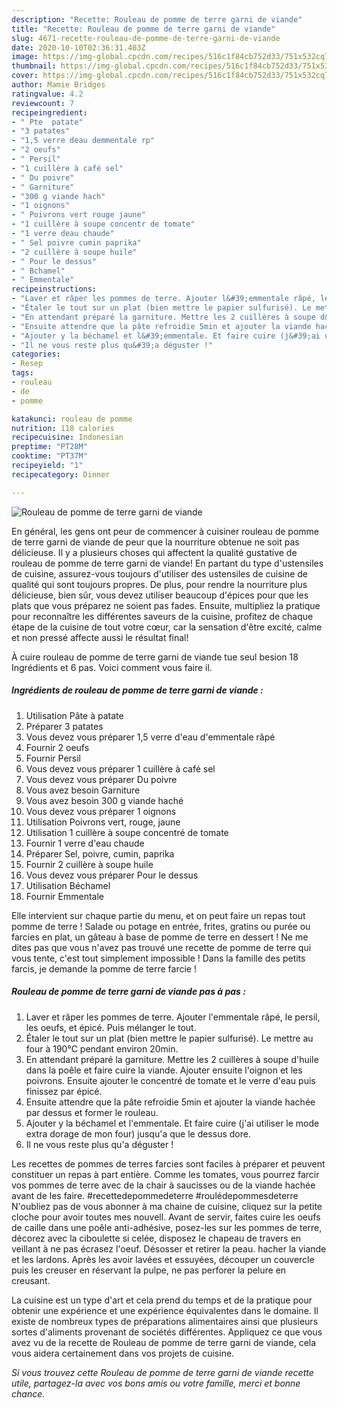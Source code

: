 ```yaml
---
description: "Recette: Rouleau de pomme de terre garni de viande"
title: "Recette: Rouleau de pomme de terre garni de viande"
slug: 4671-recette-rouleau-de-pomme-de-terre-garni-de-viande
date: 2020-10-10T02:36:31.403Z
image: https://img-global.cpcdn.com/recipes/516c1f84cb752d33/751x532cq70/rouleau-de-pomme-de-terre-garni-de-viande-photo-principale-de-la-recette.jpg
thumbnail: https://img-global.cpcdn.com/recipes/516c1f84cb752d33/751x532cq70/rouleau-de-pomme-de-terre-garni-de-viande-photo-principale-de-la-recette.jpg
cover: https://img-global.cpcdn.com/recipes/516c1f84cb752d33/751x532cq70/rouleau-de-pomme-de-terre-garni-de-viande-photo-principale-de-la-recette.jpg
author: Mamie Bridges
ratingvalue: 4.2
reviewcount: 7
recipeingredient:
- " Pte  patate"
- "3 patates"
- "1,5 verre deau demmentale rp"
- "2 oeufs"
- " Persil"
- "1 cuillère à café sel"
- " Du poivre"
- " Garniture"
- "300 g viande hach"
- "1 oignons"
- " Poivrons vert rouge jaune"
- "1 cuillère à soupe concentr de tomate"
- "1 verre deau chaude"
- " Sel poivre cumin paprika"
- "2 cuillère à soupe huile"
- " Pour le dessus"
- " Bchamel"
- " Emmentale"
recipeinstructions:
- "Laver et râper les pommes de terre. Ajouter l&#39;emmentale râpé, le persil, les oeufs, et épicé. Puis mélanger le tout."
- "Étaler le tout sur un plat (bien mettre le papier sulfurisé). Le mettre au four à 190℃ pendant environ 20min."
- "En attendant préparé la garniture. Mettre les 2 cuillères à soupe d&#39;huile dans la poêle et faire cuire la viande. Ajouter ensuite l&#39;oignon et les poivrons. Ensuite ajouter le concentré de tomate et le verre d&#39;eau puis finissez par épicé."
- "Ensuite attendre que la pâte refroidie 5min et ajouter la viande hachée par dessus et former le rouleau."
- "Ajouter y la béchamel et l&#39;emmentale. Et faire cuire (j&#39;ai utiliser le mode extra dorage de mon four) jusqu&#39;a que le dessus dore."
- "Il ne vous reste plus qu&#39;a déguster !"
categories:
- Resep
tags:
- rouleau
- de
- pomme

katakunci: rouleau de pomme 
nutrition: 118 calories
recipecuisine: Indonesian
preptime: "PT28M"
cooktime: "PT37M"
recipeyield: "1"
recipecategory: Dinner

---
```



![Rouleau de pomme de terre garni de viande](https://img-global.cpcdn.com/recipes/516c1f84cb752d33/751x532cq70/rouleau-de-pomme-de-terre-garni-de-viande-photo-principale-de-la-recette.jpg)

En général, les gens ont peur de commencer à cuisiner rouleau de pomme de terre garni de viande de peur que la nourriture obtenue ne soit pas délicieuse. Il y a plusieurs choses qui affectent la qualité gustative de rouleau de pomme de terre garni de viande! En partant du type d'ustensiles de cuisine, assurez-vous toujours d'utiliser des ustensiles de cuisine de qualité qui sont toujours propres. De plus, pour rendre la nourriture plus délicieuse, bien sûr, vous devez utiliser beaucoup d'épices pour que les plats que vous préparez ne soient pas fades. Ensuite, multipliez la pratique pour reconnaître les différentes saveurs de la cuisine, profitez de chaque étape de la cuisine de tout votre cœur, car la sensation d'être excité, calme et non pressé affecte aussi le résultat final!

<!--inarticleads1-->

À cuire rouleau de pomme de terre garni de viande tue seul besion 18 Ingrédients et 6 pas. Voici comment vous faire il.

##### Ingrédients de rouleau de pomme de terre garni de viande :

1. Utilisation  Pâte à patate
1. Préparer 3 patates
1. Vous devez vous préparer 1,5 verre d&#39;eau d&#39;emmentale râpé
1. Fournir 2 oeufs
1. Fournir  Persil
1. Vous devez vous préparer 1 cuillère à café sel
1. Vous devez vous préparer  Du poivre
1. Vous avez besoin  Garniture
1. Vous avez besoin 300 g viande haché
1. Vous devez vous préparer 1 oignons
1. Utilisation  Poivrons vert, rouge, jaune
1. Utilisation 1 cuillère à soupe concentré de tomate
1. Fournir 1 verre d&#39;eau chaude
1. Préparer  Sel, poivre, cumin, paprika
1. Fournir 2 cuillère à soupe huile
1. Vous devez vous préparer  Pour le dessus
1. Utilisation  Béchamel
1. Fournir  Emmentale


Elle intervient sur chaque partie du menu, et on peut faire un repas tout pomme de terre ! Salade ou potage en entrée, frites, gratins ou purée ou farcies en plat, un gâteau à base de pomme de terre en dessert ! Ne me dites pas que vous n&#39;avez pas trouvé une recette de pomme de terre qui vous tente, c&#39;est tout simplement impossible ! Dans la famille des petits farcis, je demande la pomme de terre farcie ! 

<!--inarticleads2-->

##### Rouleau de pomme de terre garni de viande pas à pas :

1. Laver et râper les pommes de terre. Ajouter l&#39;emmentale râpé, le persil, les oeufs, et épicé. Puis mélanger le tout.
1. Étaler le tout sur un plat (bien mettre le papier sulfurisé). Le mettre au four à 190℃ pendant environ 20min.
1. En attendant préparé la garniture. Mettre les 2 cuillères à soupe d&#39;huile dans la poêle et faire cuire la viande. Ajouter ensuite l&#39;oignon et les poivrons. Ensuite ajouter le concentré de tomate et le verre d&#39;eau puis finissez par épicé.
1. Ensuite attendre que la pâte refroidie 5min et ajouter la viande hachée par dessus et former le rouleau.
1. Ajouter y la béchamel et l&#39;emmentale. Et faire cuire (j&#39;ai utiliser le mode extra dorage de mon four) jusqu&#39;a que le dessus dore.
1. Il ne vous reste plus qu&#39;a déguster !


Les recettes de pommes de terres farcies sont faciles à préparer et peuvent constituer un repas à part entière. Comme les tomates, vous pourrez farcir vos pommes de terre avec de la chair à saucisses ou de la viande hachée avant de les faire. #recettedepommedeterre #roulédepommesdeterre N&#39;oubliez pas de vous abonner à ma chaine de cuisine, cliquez sur la petite cloche pour avoir toutes mes nouvell. Avant de servir, faites cuire les oeufs de caille dans une poêle anti-adhésive, posez-les sur les pommes de terre, décorez avec la ciboulette si celée, disposez le chapeau de travers en veillant à ne pas écrasez l&#39;oeuf. Désosser et retirer la peau. hacher la viande et les lardons. Après les avoir lavées et essuyées, découper un couvercle puis les creuser en réservant la pulpe, ne pas perforer la pelure en creusant. 

<!--inarticleads1-->

<p>
La cuisine est un type d'art et cela prend du temps et de la pratique pour obtenir une expérience et une expérience équivalentes dans le domaine. Il existe de nombreux types de préparations alimentaires ainsi que plusieurs sortes d'aliments provenant de sociétés différentes. Appliquez ce que vous avez vu de la recette de Rouleau de pomme de terre garni de viande, cela vous aidera certainement dans vos projets de cuisine.
</p>

<p>
<i>Si vous trouvez cette Rouleau de pomme de terre garni de viande recette utile, partagez-la avec vos bons amis ou votre famille, merci et bonne chance.</i>
</p>
